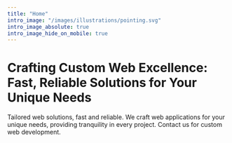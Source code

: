 ```yaml
---
title: "Home"
intro_image: "/images/illustrations/pointing.svg"
intro_image_absolute: true
intro_image_hide_on_mobile: true
---
```


# Crafting Custom Web Excellence: **Fast**, **Reliable** Solutions for Your **Unique** Needs

Tailored web solutions, fast and reliable. We craft web applications for your unique needs, providing tranquility in every project. Contact us for custom web development.
